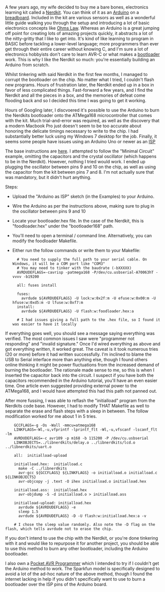<!-- 
.. title: Using an Arduino to burn bootloaders
.. slug: using-an-arduino-to-burn-bootloaders
.. date: 2015-04-12 19:55:14 UTC
.. tags: nerd, electronics, programming, nerdkit
.. category: 
.. link: 
.. description: 
.. type: text
-->

A few years ago, my wife decided to buy me a bare bones, electronics learning kit called a [Nerdkit](http://www.nerdkits.com/). You can think of it as an [Arduino](http://en.wikipedia.org/wiki/Arduino) on a [breadboard](http://en.wikipedia.org/wiki/Breadboard). Included in the kit are various sensors as well as a wonderful little guide walking you through the setup and introducing a lot of basic electronics concepts like [Ohms Law](http://en.wikipedia.org/wiki/Ohm%27s_law). Whereas an Arduino is a great jumping off point for creating lots of amazing projects quickly, it abstracts a lot of the nitty-gritty that I like to get into. It's kind of like learning to program in BASIC before tackling a lower-level language; more programmers than ever get through their entire career without knowing C, and I'm sure a lot of electronics hobbyists don't care to learn AVR-C or what makes a [bootloader](http://arduino.cc/en/Hacking/Bootloader?from=Tutorial.Bootloader) work. This is why I like the Nerdkit so much: you're essentially building an Arduino from scratch.

Whilst tinkering with said Nerdkit in the first few months, I managed to corrupt the bootloader on the chip. No matter what I tried, I couldn't flash new programs. Hours of frustration later, the Nerdkit ended up in a box in favor of less complicated things. Fast-forward a few years, and I find the Nerdkit and all the pieces in a box, and the memories of defeat come flooding back and so I decided this time I was going to get it working.

<!-- TEASER_END -->

Hours of Googling later, I discvoered it's possible to use the Arduino to burn the Nerdkits bootloader onto the ATMega168 microcontroller that comes with the kit. Much trial-and-error was required, as well as the discovery that a modern Macbook Pro just doesn't seem to be too accurate about honoring the delicate timings necessary to write to the chip. I had substantially better luck using my Windows 7 desktop for the job. Finally, it seems some people have issues using an Arduino Uno or newer as an [ISP](http://en.wikipedia.org/wiki/In-system_programming)

The base instructions are [here](http://arduino.cc/en/Tutorial/ArduinoToBreadboard). I attempted to follow the "Minimal Circuit" example, omitting the capacitors and the crystal oscillator (which happens to be in the Nerdkit). However, nothing I tried would work. I ended up plugging the oscillator between pins 9 and 10 on the chip, as well as using the capacitor from the kit between pins 7 and 8. I'm not actually sure that was mandatory, but it didn't hurt anything.

Steps:
* Upload the "Arduino as ISP" sketch (in the Examples) to your Arduino.
* Wire the Arduino as per the instructions above, making sure to plug in the oscillator between pins 9 and 10
* Locate your bootloader.hex file. In the case of the Nerdkit, this is "foodloader.hex" under the "bootloader168" path.
* You'll need to open a terminal / command line. Alternatively, you can modify the foodloader Makefile.
* Either run the follow commands or write them to your Makefile:

        # You need to supply the full path to your serial cable. On Windows, it will be a COM port like "COM3"
        # You may need to tinker with the baudrate (-bXXXXX)
        AVRDUDEFLAGS=-cavrisp -patmega168 -P/dev/cu.usbserial-A70063hT -vvvv -b19200

        all: fuses install

        fuses:
          avrdude ${AVRDUDEFLAGS} -U lock:w:0x2f:m -U efuse:w:0x00:m -U hfuse:w:0xd5:m -U lfuse:w:0xf7:m
        install:
          avrdude ${AVRDUDEFLAGS} -U flash:w:foodloader.hex:a

        # I had issues giving a full path to the .hex file, so I found it was easier to have it locally

If everything goes well, you should see a message saying everything was verified. The most common issues I saw were "programmer not responding" and "invalid signature." Once I'd wired everything as above and got everything written, it worked great. The caveat is it took numerous tries (20 or more) before it had written successfully. I'm inclined to blame the USB to Serial interface more than anything else, though I found others online thinking it might be power fluctuations from the increased demand of burning the bootloader. The rationale made sense to me, so this is when I inserted the capacitor back into the circuit. I suspect if you have both the capacitors recommended in the Arduino tutorial, you'll have an even easier time. One article even suggested providing external power to the ATMega168, and I would have attempted this had this path not panned out.

After more fussing, I was able to reflash the "initialload" program from the Nerdkits code base. However, I had to modify THAT Makefile as well to separate the erase and flash steps with a sleep in between. The follow modification worked for me about 1 in 5 tries.


        GCCFLAGS=-g -Os -Wall -mmcu=atmega168
        LINKFLAGS=-Wl,-u,vfprintf -lprintf_flt -Wl,-u,vfscanf -lscanf_flt -lm
        AVRDUDEFLAGS=-c avr109 -p m168 -b 115200 -P /dev/cu.usbserial
        LINKOBJECTS=../libnerdkits/delay.o ../libnerdkits/lcd.o ../libnerdkits/uart.o
        
        all:  initialload-upload
        
        initialload.hex:  initialload.c
          make -C ../libnerdkits
          avr-gcc ${GCCFLAGS} ${LINKFLAGS} -o initialload.o initialload.c ${LINKOBJECTS}
          avr-objcopy -j .text -O ihex initialload.o initialload.hex
        
        initialload.ass:  initialload.hex
          avr-objdump -S -d initialload.o > initialload.ass
        
        initialload-upload: initialload.hex
          avrdude ${AVRDUDEFLAGS} -e
          sleep 1.5
          avrdude ${AVRDUDEFLAGS} -D -U flash:w:initialload.hex:a -v

        # I chose the sleep value randomly. Also note the -D flag on the flash, which tells avrdude not to erase the chip.

If you don't intend to use the chip with the Nerdkit, or you're done tinkering with it and would like to repurpose it for another project, you should be able to use this method to burn any other bootloader, including the Arduino bootloader.

I also own a [Pocket AVR Programmer](https://www.sparkfun.com/products/9825) which I intended to try if I couldn't get the Arduino method to work. The Sparkfun model is specifically designed to avoid a lot of the ad-hoc nature of the above method, though I found the internet lacking in help if you didn't specifically want to use to burn a bootloader over the ISP pins of the Arduino board.
